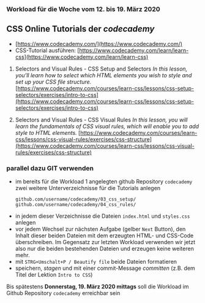 ### Workload für die Woche vom 12. bis 19. März 2020

## CSS Online Tutorials der *codecademy*

* [https://www.codecademy.com/](https://www.codecademy.com/)
* CSS-Tutorial ausführen: [https://www.codecademy.com/learn/learn-css](https://www.codecademy.com/learn/learn-css)

1. Selectors and Visual Rules - CSS Setup and Selectors
*In this lesson, you’ll learn how to select which HTML elements you wish to style and set up your CSS file structure.*
[https://www.codecademy.com/courses/learn-css/lessons/css-setup-selectors/exercises/intro-to-css](https://www.codecademy.com/courses/learn-css/lessons/css-setup-selectors/exercises/intro-to-css)


2. Selectors and Visual Rules - CSS Visual Rules
*In this lesson, you will learn the fundamentals of CSS visual rules, which will enable you to add style to HTML elements.*
[https://www.codecademy.com/courses/learn-css/lessons/css-visual-rules/exercises/css-structure](https://www.codecademy.com/courses/learn-css/lessons/css-visual-rules/exercises/css-structure)


### parallel dazu GIT verwenden

* im bereits für die Workload 1 angelegten github Repository `codecademy` zwei weitere Unterverzeichnisse für die Tutorials anlegen
    ```
    github.com/username/codecademy/03_css_setup/
    github.com/username/codecademy/04_css_rules/
    ```
* in jedem dieser Verzeichnisse die Dateien `index.html` und `styles.css` anlegen
* vor jedem Wechsel zur nächsten Aufgabe (gelber `Next` Button), den Inhalt dieser beiden Dateien mit dem erzeugten HTML- und CSS-Code überschreiben. Im Gegensatz zur letzten Workload verwenden wir jetzt also nur die beiden bestehenden Dateien und erzeugen keine weiteren mehr.
* mit `STRG+Umschalt+P / Beautify file` beide Dateien formatieren
* speichern, *stagen* und mit einer commit-Message *committen* (z.B. dem Titel der Lektion `Intro to CSS`)

Bis spätestens **Donnerstag, 19. März 2020 mittags** soll die Workload im Github Repository `codecademy` erreichbar sein
